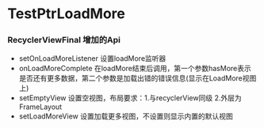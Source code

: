 # TestPtrLoadMore

### RecyclerViewFinal 增加的Api 
* setOnLoadMoreListener 设置loadMore监听器  
* onLoadMoreComplete 在loadMore结束后调用，第一个参数hasMore表示是否还有更多数据，第二个参数是加载出错的错误信息(显示在LoadMore视图上)  
* setEmptyView 设置空视图，布局要求：1.与recyclerView同级 2.外层为FrameLayout  
* setLoadMoreView 设置加载更多视图，不设置则显示内置的默认视图  
